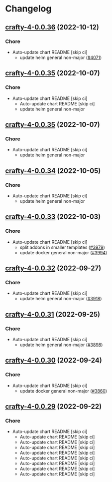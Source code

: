 # Changelog



## [crafty-4-0.0.36](https://github.com/truecharts/charts/compare/crafty-4-0.0.35...crafty-4-0.0.36) (2022-10-12)

### Chore

- Auto-update chart README [skip ci]
  - update helm general non-major ([#4071](https://github.com/truecharts/charts/issues/4071))




## [crafty-4-0.0.35](https://github.com/truecharts/charts/compare/crafty-4-0.0.34...crafty-4-0.0.35) (2022-10-07)

### Chore

- Auto-update chart README [skip ci]
  - Auto-update chart README [skip ci]
  - update helm general non-major




## [crafty-4-0.0.35](https://github.com/truecharts/charts/compare/crafty-4-0.0.34...crafty-4-0.0.35) (2022-10-07)

### Chore

- Auto-update chart README [skip ci]
  - update helm general non-major




## [crafty-4-0.0.34](https://github.com/truecharts/charts/compare/crafty-4-0.0.33...crafty-4-0.0.34) (2022-10-05)

### Chore

- Auto-update chart README [skip ci]
  - update helm general non-major




## [crafty-4-0.0.33](https://github.com/truecharts/charts/compare/crafty-4-0.0.32...crafty-4-0.0.33) (2022-10-03)

### Chore

- Auto-update chart README [skip ci]
  - split addons in smaller templates ([#3979](https://github.com/truecharts/charts/issues/3979))
  - update docker general non-major ([#3994](https://github.com/truecharts/charts/issues/3994))




## [crafty-4-0.0.32](https://github.com/truecharts/charts/compare/crafty-4-0.0.31...crafty-4-0.0.32) (2022-09-27)

### Chore

- Auto-update chart README [skip ci]
  - update helm general non-major ([#3918](https://github.com/truecharts/charts/issues/3918))




## [crafty-4-0.0.31](https://github.com/truecharts/charts/compare/crafty-4-0.0.30...crafty-4-0.0.31) (2022-09-25)

### Chore

- Auto-update chart README [skip ci]
  - update helm general non-major ([#3898](https://github.com/truecharts/charts/issues/3898))




## [crafty-4-0.0.30](https://github.com/truecharts/charts/compare/crafty-4-0.0.29...crafty-4-0.0.30) (2022-09-24)

### Chore

- Auto-update chart README [skip ci]
  - update docker general non-major ([#3860](https://github.com/truecharts/charts/issues/3860))




## [crafty-4-0.0.29](https://github.com/truecharts/charts/compare/crafty-4-0.0.27...crafty-4-0.0.29) (2022-09-22)

### Chore

- Auto-update chart README [skip ci]
  - Auto-update chart README [skip ci]
  - Auto-update chart README [skip ci]
  - Auto-update chart README [skip ci]
  - Auto-update chart README [skip ci]
  - Auto-update chart README [skip ci]
  - Auto-update chart README [skip ci]
  - Auto-update chart README [skip ci]
  - Auto-update chart README [skip ci]
